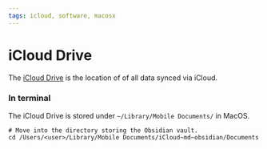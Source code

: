 ```yaml
---
tags: icloud, software, macosx
---
```

# iCloud Drive

The [iCloud Drive](https://support.apple.com/en-au/HT201104#:~:text=You%20can%20access%20iCloud%20Drive,and%20Documents%20to%20iCloud%20Drive.) is the location of of all data synced via iCloud.

### In terminal

The iCloud Drive is stored under `~/Library/Mobile Documents/` in MacOS.

```shell
# Move into the directory storing the Obsidian vault.
cd /Users/<user>/Library/Mobile Documents/iCloud~md~obsidian/Documents
```
